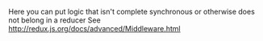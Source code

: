Here you can put logic that isn't complete synchronous or otherwise does not belong in a reducer
See http://redux.js.org/docs/advanced/Middleware.html